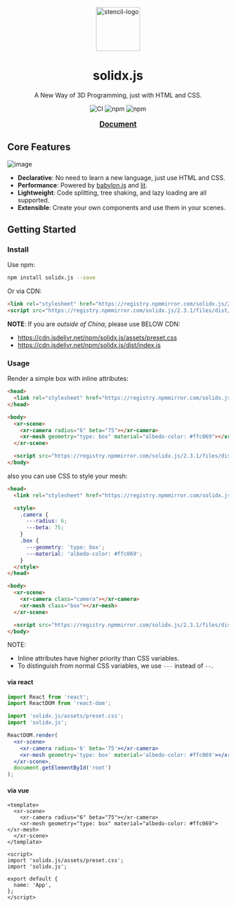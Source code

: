 <p align="center">
  <img alt="stencil-logo" src="https://github.com/solidx-js/solidx.js/assets/6647656/67eb9cd2-eb7f-44c1-b090-c1a26b46c8ae" width="100">
</p>

<h1 align="center">
  solidx.js
</h1>

<p align="center">
  A New Way of 3D Programming, just with HTML and CSS.
</p>

<p align="center">
  <img src="https://github.com/solidx-js/solidx.js/actions/workflows/ci.yml/badge.svg" alt="CI" />
  <img src="https://img.shields.io/npm/dw/solidx.js" alt="npm" />
  <img src="https://img.shields.io/npm/v/solidx.js" alt="npm" />
</p>

<p align="center" style="font-weight: bolder; font-size: 1.2em" >
  <a href="https://solidx-js.github.io/solidx-website">Document</a>
</p>

## Core Features

![image](https://github.com/solidx-js/solidx.js/assets/6647656/92193fb9-4343-4137-b95a-ce0e9a86088b)

- **Declarative**: No need to learn a new language, just use HTML and CSS.
- **Performance**: Powered by [babylon.js](https://www.babylonjs.com/) and [lit](https://lit.dev/).
- **Lightweight**: Code splitting, tree shaking, and lazy loading are all supported.
- **Extensible**: Create your own components and use them in your scenes.


## Getting Started

### Install

Use npm:

```bash
npm install solidx.js --save
```

Or via CDN:

```html
<link rel="stylesheet" href="https://registry.npmmirror.com/solidx.js/2.3.1/files/assets/preset.css" />
<script src="https://registry.npmmirror.com/solidx.js/2.3.1/files/dist/index.js"></script>
```

**NOTE**: If you are *outside of China*, please use BELOW CDN:

- https://cdn.jsdelivr.net/npm/solidx.js/assets/preset.css
- https://cdn.jsdelivr.net/npm/solidx.js/dist/index.js

### Usage

Render a simple box with inline attributes:

```html
<head>
  <link rel="stylesheet" href="https://registry.npmmirror.com/solidx.js/2.3.1/files/assets/preset.css" />
</head>

<body>
  <xr-scene>
    <xr-camera radius="6" beta="75"></xr-camera>
    <xr-mesh geometry="type: box" material="albedo-color: #ffc069"></xr-mesh>
  </xr-scene>

  <script src="https://registry.npmmirror.com/solidx.js/2.3.1/files/dist/index.js"></script>
</body>
```

also you can use CSS to style your mesh:

```html
<head>
  <link rel="stylesheet" href="https://registry.npmmirror.com/solidx.js/2.3.1/files/assets/preset.css" />

  <style>
    .camera {
      ---radius: 6;
      ---beta: 75;
    }
    .box {
      ---geometry: 'type: box';
      ---material: 'albedo-color: #ffc069';
    }
  </style>
</head>

<body>
  <xr-scene>
    <xr-camera class="camera"></xr-camera>
    <xr-mesh class="box"></xr-mesh>
  </xr-scene>

  <script src="https://registry.npmmirror.com/solidx.js/2.3.1/files/dist/index.js"></script>
</body>
```

NOTE:

- Inline attributes have higher priority than CSS variables.
- To distinguish from normal CSS variables, we use `---` instead of `--`.

#### via react

```jsx
import React from 'react';
import ReactDOM from 'react-dom';

import 'solidx.js/assets/preset.css';
import 'solidx.js';

ReactDOM.render(
  <xr-scene>
    <xr-camera radius='6' beta='75'></xr-camera>
    <xr-mesh geometry='type: box' material='albedo-color: #ffc069'></xr-mesh>
  </xr-scene>,
  document.getElementById('root')
);
```

#### via vue

```vue
<template>
  <xr-scene>
    <xr-camera radius="6" beta="75"></xr-camera>
    <xr-mesh geometry="type: box" material="albedo-color: #ffc069"></xr-mesh>
  </xr-scene>
</template>

<script>
import 'solidx.js/assets/preset.css';
import 'solidx.js';

export default {
  name: 'App',
};
</script>
```
